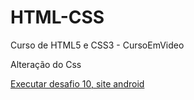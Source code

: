 # HTML-CSS
 Curso de HTML5 e CSS3 - CursoEmVideo

Alteração do Css

<a href="https://vini-coder-one.github.io/HTML-CSS/Desafios/desafio010/sitedroid.html">Executar desafio 10, site android</a>